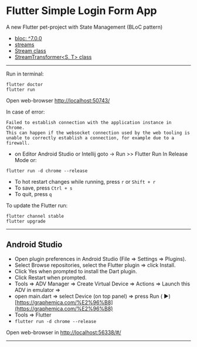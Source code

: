 # Flutter Simple Login Form App

A new Flutter pet-project with State Management (BLoC pattern)

* [bloc: ^7.0.0](https://pub.dev/packages/bloc)
* [streams](https://dart.dev/tutorials/language/streams)
* [Stream<T> class](https://api.dart.dev/stable/2.10.5/dart-async/Stream-class.html)
* [StreamTransformer<S, T> class](https://api.dart.dev/stable/2.10.5/dart-async/StreamTransformer-class.html)
 
---------

Run in terminal:

``` 
flutter doctor
flutter run
```

Open web-browser [http://localhost:50743/](http://localhost:50743/)

In case of error:

``` 
Failed to establish connection with the application instance in Chrome.
This can happen if the websocket connection used by the web tooling is unable to correctly establish a connection, for example due to a firewall.
```

- on Editor Android Studio or Intellij goto -> Run >> Flutter Run In Release Mode or:

``` 
flutter run -d chrome --release
```

- To hot restart changes while running, press ```r``` or ```Shift + r```
- To save, press ```Ctrl + s```
- To quit, press ```q```

To update the Flutter run:

``` 
flutter channel stable
flutter upgrade 
```

------

## Android Studio

- Open plugin preferences in Android Studio (File => Settings => Plugins).
- Select Browse repositories, select the Flutter plugin => click Install.
- Click Yes when prompted to install the Dart plugin.
- Click Restart when prompted.
- Tools => ADV Manager => Create Virtual Device => Actions => Launch this ADV in emulator =>
- open main.dart => select Device (on top panel) => press Run (
  &#9658;) [https://graphemica.com/%E2%96%B8](https://graphemica.com/%E2%96%B8)
- Tools => Flutter
- ```flutter run -d chrome --release```

Open web-browser in [http://localhost:56338/#/](http://localhost:56338/#/)

------